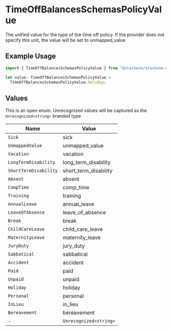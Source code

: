 # TimeOffBalancesSchemasPolicyValue

The unified value for the type of the time off policy. If the provider does not specify this unit, the value will be set to unmapped_value

## Example Usage

```typescript
import { TimeOffBalancesSchemasPolicyValue } from "@stackone/stackone-client-ts/sdk/models/shared";

let value: TimeOffBalancesSchemasPolicyValue =
  TimeOffBalancesSchemasPolicyValue.Holiday;
```

## Values

This is an open enum. Unrecognized values will be captured as the `Unrecognized<string>` branded type.

| Name                   | Value                  |
| ---------------------- | ---------------------- |
| `Sick`                 | sick                   |
| `UnmappedValue`        | unmapped_value         |
| `Vacation`             | vacation               |
| `LongTermDisability`   | long_term_disability   |
| `ShortTermDisability`  | short_term_disability  |
| `Absent`               | absent                 |
| `CompTime`             | comp_time              |
| `Training`             | training               |
| `AnnualLeave`          | annual_leave           |
| `LeaveOfAbsence`       | leave_of_absence       |
| `Break`                | break                  |
| `ChildCareLeave`       | child_care_leave       |
| `MaternityLeave`       | maternity_leave        |
| `JuryDuty`             | jury_duty              |
| `Sabbatical`           | sabbatical             |
| `Accident`             | accident               |
| `Paid`                 | paid                   |
| `Unpaid`               | unpaid                 |
| `Holiday`              | holiday                |
| `Personal`             | personal               |
| `InLieu`               | in_lieu                |
| `Bereavement`          | bereavement            |
| -                      | `Unrecognized<string>` |